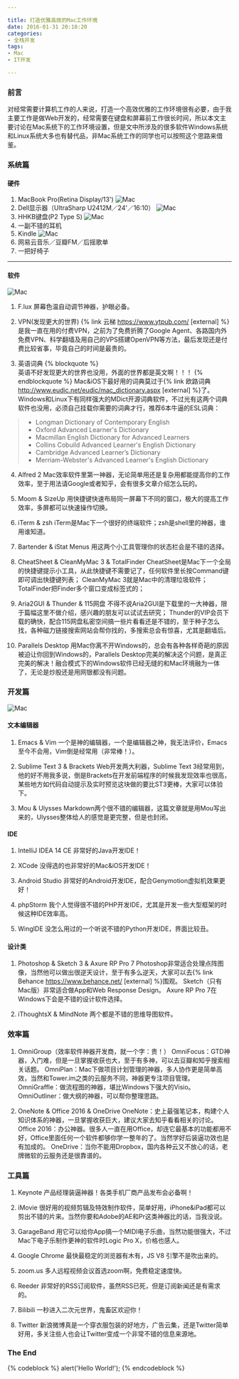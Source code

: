 ```yaml
---

title: 打造优雅高效的Mac工作环境
date: 2016-01-31 20:10:20
categories:
- 全栈开发
tags:
- Mac
- IT开发

---
```

### 前言
对经常需要计算机工作的人来说，打造一个高效优雅的工作环境很有必要，由于我主要工作是做Web开发的，经常需要在键盘和屏幕前工作很长时间，所以本文主要讨论在Mac系统下的工作环境设置，但是文中所涉及的很多软件Windows系统和Linux系统大多也有替代品，非Mac系统工作的同学也可以按照这个思路来借鉴。
### 系统篇
#### 硬件
1. MacBook Pro(Retina Display/13')
![Mac](http://7xqna7.com1.z0.glb.clouddn.com/mac.png)
2. Dell显示器（UltraSharp U2412M／24'／16:10）
![Mac](http://7xqna7.com1.z0.glb.clouddn.com/dell.png)
3. HHKB键盘(P2 Type S)
![Mac](http://7xqna7.com1.z0.glb.clouddn.com/hhkb.jpg)
4. 一副不错的耳机
5. Kindle
![Mac](http://7xqna7.com1.z0.glb.clouddn.com/kindle1.jpg)
6. 网易云音乐／豆瓣FM／后摇歌单
7. 一把好椅子
***
#### 软件
![Mac](http://7xqna7.com1.z0.glb.clouddn.com/my-mac-app.png)

1. F.lux
屏幕色温自动调节神器，护眼必备。

2. VPN(发现更大的世界)
{% link 云梯 https://www.ytpub.com/ [external] %}是我一直在用的付费VPN，之前为了免费折腾了Google Agent、各路国内外免费VPN、科学翻墙及用自己的VPS搭建OpenVPN等方法，最后发现还是付费比较省事，毕竟自己的时间是最贵的。

3. 英语词典
{% blockquote %}  
英语不好发现更大的世界也没用，外面的世界都是英文啊！！！
{% endblockquote %}
Mac&iOS下最好用的词典莫过于{% link 欧路词典 http://www.eudic.net/eudic/mac_dictionary.aspx [external] %}了。Windows和Linux下有同样强大的MDict开源词典软件，不过光有这两个词典软件也没用，必须自己挂载你需要的词典才行，推荐6本牛逼的ESL词典：
>- Longman Dictionary of Contemporary English
>- Oxford Advanced Learner's Dictionary
>- Macmillan English Dictionary for Advanced Learners
>- Collins Cobuild Advanced Learner's English Dictionary
>- Cambridge Advanced Learner’s Dictionary
>- Merriam-Webster's Advanced Learner's English Dictionary

4. Alfred 2
Mac效率软件里第一神器，无论简单用还是复杂用都能提高你的工作效率，至于用法请Google或者知乎，会有很多文章介绍怎么玩的。

5. Moom & SizeUp
用快捷键快速布局同一屏幕下不同的窗口，极大的提高工作效率，多屏都可以快速操作切换。

6. iTerm & zsh
iTerm是Mac下一个很好的终端软件；zsh是shell里的神器，谁用谁知道。

7. Bartender & iStat Menus
用这两个小工具管理你的状态栏会是不错的选择。

8. CheatSheet & CleanMyMac 3 & TotalFinder
CheatSheet是Mac下一个全局的快捷键提示小工具，从此快捷键不需要记了，任何软件里长按Command键即可调出快捷键列表；
CleanMyMac 3就是Mac中的清理垃圾软件；
TotalFinder把Finder多个窗口变成标签式的；

9. Aria2GUI & Thunder & 115网盘
不得不说Aria2GUI是下载里的一大神器，限于篇幅这里不做介绍，感兴趣的朋友可以试试去研究；
Thunder的VIP会员下载的确快，配合115网盘私密空间搞一些片看看还是不错的，至于种子怎么找，各种磁力链接搜索网站会帮你找的，多搜索总会有惊喜，尤其是翻墙后。

10. Parallels Desktop
用Mac你离不开Windows的，总会有各种各样奇葩的原因被迫让你回到Windows的，Parallels Desktop完美的解决这个问题，是真正完美的解决！融合模式下的Windows软件已经无缝的和Mac环境融为一体了，无论是炒股还是用网银都没有问题。

### 开发篇
![Mac](http://7xqna7.com1.z0.glb.clouddn.com/develop-tools.jpg)
#### 文本编辑器
1. Emacs & Vim
一个是神的编辑器，一个是编辑器之神，我无法评价，Emacs至今不会用，Vim倒是经常用（非常棒！）。

2. Sublime Text 3 & Brackets
Web开发两大利器，Sublime Text 3经常用到，他的好不用我多说，倒是Brackets在开发前端程序的时候我发现效率也很高，某些地方如代码自动提示及实时预览这块做的要比ST3更棒，大家可以体验下。

3. Mou & Ulysses
Markdown两个很不错的编辑器，这篇文章就是用Mou写出来的，Ulysses整体给人的感觉是更完整，但是也封闭。

#### IDE
1. IntelliJ IDEA 14 CE
非常好的Java开发IDE！

2. XCode
没得选的也非常好的Mac&iOS开发IDE！

3. Android Studio
非常好的Android开发IDE，配合Genymotion虚拟机效果更好！

4. phpStorm
我个人觉得很不错的PHP开发IDE，尤其是开发一些大型框架的时候这种IDE效率高。

5. WingIDE
没怎么用过的一个听说不错的Python开发IDE，界面比较丑。

#### 设计类
1. Photoshop & Sketch 3 & Axure RP Pro 7
Photoshop非常适合处理点阵图像，当然他可以做出很逆天设计，至于有多么逆天，大家可以去{% link Behance https://www.behance.net/ [external] %}围观。
Sketch（只有Mac版）非常适合做App和Web Response Design。
Axure RP Pro 7在Windows下会是不错的设计软件选择。

2. iThoughtsX & MindNote
两个都是不错的思维导图软件。

### 效率篇
1. OmniGroup（效率软件神器开发商，就一个字：贵！）
OmniFocus：GTD神器，入门难，但是一旦掌握收获也大，至于有多神，可以去豆瓣和知乎搜索相关话题。
OmniPlan：Mac下做项目计划管理的神器，多人协作更是简单高效，当然和Tower.im之类的云服务不同，神器更专注项目管理。
OmniGraffle：做流程图的神器，堪比Windows下强大的Visio。
OmniOutliner：做大纲的神器，可以帮你整理思路。

2. OneNote & Office 2016 & OneDrive
OneNote：史上最强笔记本，构建个人知识体系的神器，一旦掌握收获巨大，建议大家去知乎看看相关的讨论。
Office 2016：办公神器。很多人一直在用Office，却连它最基本的功能都用不好，Office里面任何一个软件都够你学一整年的了。当然学好后装逼功效也是有加成的。
OneDrive：当你不能用Dropbox，国内各种云又不放心的话，老牌微软的云服务还是很靠谱的。

### 工具篇
1. Keynote
产品经理装逼神器！各类手机厂商产品发布会必备啊！

2. iMovie
很好用的视频剪辑及特效制作软件，简单好用，iPhone&iPad都可以剪出不错的片来。当然你要和Adobe的AE和Pr这类神器比的话，当我没说。

3. GarageBand
用它可以给你App搞一个MIDI电子乐曲，当然功能很强大，不过Mac下电子乐制作更神的软件时Logic Pro X，价格也感人。

4. Google Chrome
最快最稳定的浏览器有木有，JS V8 引擎不是吹出来的。

5. zoom.us
多人远程视频会议首选zoom啊，免费稳定速度快。

6. Reeder
非常好的RSS订阅软件，虽然RSS已死，但是订阅新闻还是有需求的。

7. Bilibili
一秒进入二次元世界，鬼畜区欢迎你！

8. Twitter
新浪微博真是一个穿衣服包装的好地方，广告云集，还是Twitter简单好用，多关注些人也会让Twitter变成一个非常不错的信息来源地。

### The End
{% codeblock %}
alert('Hello World!');
{% endcodeblock %}
